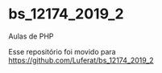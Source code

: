 # bs_12174_2019_2
Aulas de PHP

Esse repositório foi movido para https://github.com/Luferat/bs_12174_2019_2